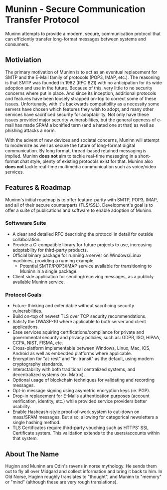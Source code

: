 # Muninn - Secure Communication Transfer Protocol

Muninn attempts to provide a modern, secure, communication protocol that can efficiently transfer long-format messages between systems and consumers.

## Motiviation

The primary motivation of Muninn is to act as an eventual replacement for SMTP and the E-Mail family of protocols (POP3, IMAP, etc.).
The reasoning is that SMTP was founded in 1982 (RFC 821) with no anticipation for its wide adoption and use in the future.
Because of this, very little to no security concerns where put in place. And since its inception, additional protocols and features
have been loosely strapped on-top to correct some of these issues. Unfortunatly, with it's backwards compatibility as a necessity
some servers have chosen which features they wish to adopt, and many other services have sacrificed security for adoptability.
Not only have these issues provided major security vulnerabilities, but the general openess of e-mail has made SPAM a bonified term
(and a hated one at that) as well as phishing attacks a norm.

With the advent of new devices and sociatal concerns, Muninn will attempt to modernize as well as secure the future of long-format digital communication.
By long format, thread-based retained messaging is implied. Muninn **does not** aim to tackle real-time messaging in a short-format chat style, plenty
of existing protocols exist for that. Muninn also **does not** tackle real-time multimedia communication such as voice/video services.

## Features & Roadmap

Muninn's initial roadmap is to offer feature-parity with SMTP, POP3, IMAP, and all of their secure counterparts (TLS/SSL).
Development's goal is to offer a suite of publications and software to enable adoption of Muninn.

### Softwware Suite

- A clear and detailed RFC describing the protocol in detail for outside collaboration.
- Provide a C-compatible library for future projects to use, increasing adoptability for third-party products.
- Official binary package for running a server on Windows/Linux machines, providing a running example.
  - Potential SMTP/POP3/IMAP service available for transitioning to Muninn in a single package.
- Client side application for sending/receiving messages, as a publicly available Muninn service.

### Protocol Goals

- Future-thinking and extendable without sacrificing security vulnerabilities.
- Build on-top of newest TLS over TCP security recommendations.
- Satisfy the OWASP-10 where applicable to both server and client applications.
- Ease services aquiring certifications/compliance for private and governmental security and privacy policies, such as: GDPR, ISO, HIPAA, CCPA, NIST, FISMA, etc.
- Cross-platform implementable between Windows, Linux, Mac, iOS, Android as well as embedded platforms where applicable.
- Encryption for "at-rest" and "in-transit" as the default, using modern cryptography standards.
- Interactability with both traditional centralized systems, and decentralized systems (ex. Matrix).
- Optional usage of blockchain techniques for validating and recording messages.
- Opt-in message signing using asymetric encryption keys (ie. PGP).
- Drop-in replacement for E-Mails authentication purposes (account verification, identity, etc.) while provided service providers better usability.
- Enable Hashcash-style proof-of-work system to cut-down on mass/SPAM messages. But also, allowing for categorical newsletters a single hashing method.
- TLS Certificates require third-party vouching such as HTTPS' SSL Certificate system. This validation extends to the users/accounts within that system.

## About The Name

Huginn and Muninn are Odin's ravens in norse mythology. He sends them out to fly all over Midgard and collect information and bring it back to him.
In Old Norse, Huginn roughly translates to "thought", and Muninn to "memory" or "mind" (although these are very rough translations).
